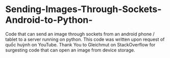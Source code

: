 # Sending-Images-Through-Sockets-Android-to-Python-
Code that can send an image through sockets from an android phone / tablet to a server running on python. This code was written upon request of quốc huỳnh on YouTube. Thank You to Gleichmut on StackOverflow for surgesting code that can open an image from device storage.
